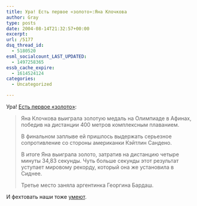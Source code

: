 ```yaml
---
title: Ура! Есть первое «золото»:Яна Клочкова
author: Gray
type: posts
date: 2004-08-14T21:32:57+00:00
excerpt:
url: /5177
dsq_thread_id:
  - 5180520
esml_socialcount_LAST_UPDATED:
  - 1497258365
essb_cache_expire:
  - 1614524124
categories:
  - Uncategorized

---
```








Ура! <a href="http://www.korrespondent.net/main/100154/" target="_blank">Есть первое &#171;золото&#187;</a>:

> Яна Клочкова выиграла золотую медаль на Олимпиаде в Афинах, победив на дистанции 400 метров комплексным плаванием.
> 
> В финальном заплыве ей пришлось выдержать серьезное сопротивление со стороны американки Кэйтлин Сандено.
> 
> В итоге Яна выиграла золото, затратив на дистанцию четыре минуты 34,83 секунды. Чуть больше секунды этот результат уступает мировому рекорду, который она же установила в Сиднее.
> 
> Третье место заняла аргентинка Георгина Бардаш.

И фехтовать наши тоже <a href="http://sport.com.ua/news1.phtml?id=2917" target="_blank">умеют</a>.